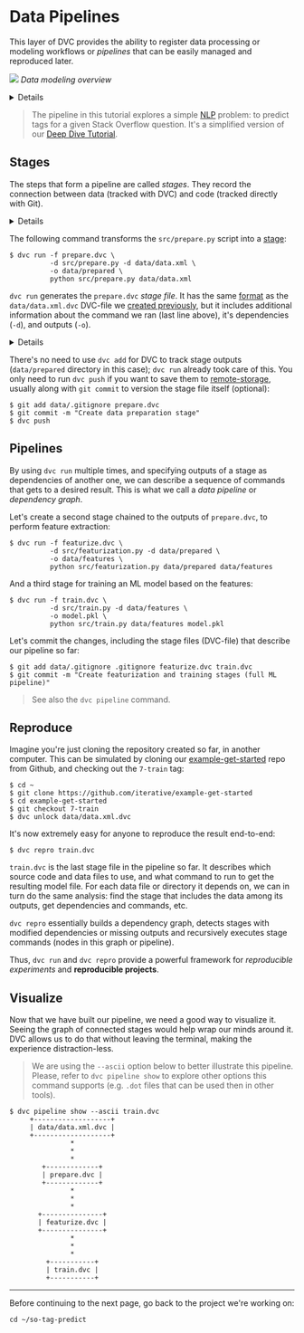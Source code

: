 # Data Pipelines

This layer of DVC provides the ability to register data processing or modeling
workflows or _pipelines_ that can be easily managed and reproduced later.

![](/img/example-flow-2x.png) _Data modeling overview_

<details>

### 👉 Expand to prepare the project

If you just followed through the
[versioning](/doc/tutorials/get-started/data-versioning) page of this tutorial,
you're all set. Otherwise, run these commands to get the project from Github:

```dvc
$ git clone https://github.com/iterative/example-get-started
$ cd example-get-started
$ git checkout 4-import-data
$ dvc pull
```

</details>

> The pipeline in this tutorial explores a simple
> [NLP](https://en.wikipedia.org/wiki/Natural_language_processing) problem: to
> predict tags for a given Stack Overflow question. It's a simplified version of
> our [Deep Dive Tutorial](/doc/tutorials/deep).

## Stages

The steps that form a pipeline are called _stages_. They record the connection
between data (tracked with DVC) and code (tracked directly with Git).

<details>

### Expand to download example code

Let's first get some code to work with:

```dvc
$ wget https://code.dvc.org/get-started/code.zip
$ unzip code.zip
$ rm -f code.zip
```

> Windows doesn't include the `wget` utility by default, but you can use the
> browser to download `code.zip`. (Right-click
> [this link](https://code.dvc.org/get-started/code.zip) and select
> `Save Link As...` (Chrome). Save it into the <abbr>workspace</abbr>.

> 💡 Please also review
> [Running DVC on Windows](/doc/user-guide/running-dvc-on-windows) for important
> tips to improve your experience using DVC on Windows.

Your workspace should now look like this:

```dvc
$ tree
.
├── data
│   ├── data.xml
│   └── data.xml.dvc
└── src
    ├── evaluate.py
    ├── featurization.py
    ├── prepare.py
    ├── requirements.txt
    └── train.py
```

Now let's install the requirements. But before we do that, we **strongly**
recommend creating a
[virtual environment](https://packaging.python.org/tutorials/installing-packages/#creating-virtual-environments):

```dvc
$ virtualenv -p python3 .env
$ echo ".env/" >> .gitignore
$ source .env/bin/activate
$ pip install -r src/requirements.txt
```

Optionally, save the progress with Git:

```dvc
$ git add .
$ git commit -m "Add source code files to repo"
```

</details>

The following command transforms the `src/prepare.py` script into a
[stage](/doc/command-reference/run):

```dvc
$ dvc run -f prepare.dvc \
          -d src/prepare.py -d data/data.xml \
          -o data/prepared \
          python src/prepare.py data/data.xml
```

`dvc run` generates the `prepare.dvc` _stage file_. It has the same
[format](/doc/user-guide/dvc-file-format) as the `data/data.xml.dvc` DVC-file we
[created previously](/doc/tutorials/get-started/data-versioning#start-tracking-data),
but it includes additional information about the command we ran (last line
above), it's <abbr>dependencies</abbr> (`-d`), and <abbr>outputs</abbr> (`-o`).

<details>

### Expand to learn more about what just happened

The command options used above mean the following:

- `-f prepare.dvc` specifies a name for the stage file. It's optional but we
  recommend using it to make your project structure more readable.

- `-d src/prepare.py` and `-d data/data.xml` mean that the stage depends on
  these files to work. Notice that the source code itself is marked as a stage
  dependency. If any of these files change later, DVC will know that this stage
  needs to be [reproduced](#reproduce).

- `-o data/prepared` specifies the output directory where this script writes to.
  It creates two files in it (that will be used later down the
  [pipeline](#pipelines)), as shown below.

- The last line, `python src/prepare.py data/data.xml`, is the command to run in
  this stage, and it's saved to the stage file (`cmd` field) as shown below.

This is how the changes in your <abbr>workspace</abbr> should look like now:

```diff
    .
    ├── data
    │   ├── data.xml
    │   ├── data.xml.dvc
+   │   └── prepared
+   │       ├── test.tsv
+   │       └── train.tsv
+   ├── prepare.dvc
    └── src
        ├── ...
```

These are the contents of `prepare.dvc`:

```yaml
md5: 645d5baf13fb4404e17d77a2cf7461c4
cmd: python src/prepare.py data/data.xml
deps:
  - md5: 1a18704abffac804adf2d5c4549f00f7
    path: src/prepare.py
  - md5: a304afb96060aad90176268345e10355
    path: data/data.xml
outs:
  - md5: 6836f797f3924fb46fcfd6b9f6aa6416.dir
    path: data/prepared
    cache: true
    metric: false
    persist: false
```

</details>

There's no need to use `dvc add` for DVC to track stage outputs (`data/prepared`
directory in this case); `dvc run` already took care of this. You only need to
run `dvc push` if you want to save them to
[remote-storage](/doc/tutorials/get-started/data-versioning#configure-remote-storage),
usually along with `git commit` to version the stage file itself (optional):

```dvc
$ git add data/.gitignore prepare.dvc
$ git commit -m "Create data preparation stage"
$ dvc push
```

## Pipelines

By using `dvc run` multiple times, and specifying <abbr>outputs</abbr> of a
stage as <abbr>dependencies</abbr> of another one, we can describe a sequence of
commands that gets to a desired result. This is what we call a _data pipeline_
or _dependency graph_.

Let's create a second stage chained to the outputs of `prepare.dvc`, to perform
feature extraction:

```dvc
$ dvc run -f featurize.dvc \
          -d src/featurization.py -d data/prepared \
          -o data/features \
          python src/featurization.py data/prepared data/features
```

And a third stage for training an ML model based on the features:

```dvc
$ dvc run -f train.dvc \
          -d src/train.py -d data/features \
          -o model.pkl \
          python src/train.py data/features model.pkl
```

Let's commit the changes, including the stage files (DVC-file) that describe our
pipeline so far:

```dvc
$ git add data/.gitignore .gitignore featurize.dvc train.dvc
$ git commit -m "Create featurization and training stages (full ML pipeline)"
```

> See also the `dvc pipeline` command.

## Reproduce

Imagine you're just cloning the <abbr>repository</abbr> created so far, in
another computer. This can be simulated by cloning our
[example-get-started](https://github.com/iterative/example-get-started) repo
from Github, and checking out the `7-train` tag:

```dvc
$ cd ~
$ git clone https://github.com/iterative/example-get-started
$ cd example-get-started
$ git checkout 7-train
$ dvc unlock data/data.xml.dvc
```

It's now extremely easy for anyone to reproduce the result end-to-end:

```dvc
$ dvc repro train.dvc
```

`train.dvc` is the last stage file in the pipeline so far. It describes which
source code and data files to use, and what command to run to get the resulting
model file. For each data file or directory it depends on, we can in turn do the
same analysis: find the stage that includes the data among its outputs, get
dependencies and commands, etc.

`dvc repro` essentially builds a dependency graph, detects stages with modified
dependencies or missing outputs and recursively executes stage commands (nodes
in this graph or pipeline).

Thus, `dvc run` and `dvc repro` provide a powerful framework for _reproducible
experiments_ and **reproducible <abbr>projects</abbr>**.

## Visualize

Now that we have built our pipeline, we need a good way to visualize it. Seeing
the graph of connected stages would help wrap our minds around it. DVC allows us
to do that without leaving the terminal, making the experience distraction-less.

> We are using the `--ascii` option below to better illustrate this pipeline.
> Please, refer to `dvc pipeline show` to explore other options this command
> supports (e.g. `.dot` files that can be used then in other tools).

```dvc
$ dvc pipeline show --ascii train.dvc
     +-------------------+
     | data/data.xml.dvc |
     +-------------------+
               *
               *
               *
        +-------------+
        | prepare.dvc |
        +-------------+
               *
               *
               *
       +---------------+
       | featurize.dvc |
       +---------------+
               *
               *
               *
         +-----------+
         | train.dvc |
         +-----------+
```

---

Before continuing to the next page, go back to the <abbr>project</abbr> we're
working on:

```dvc
cd ~/so-tag-predict
```
